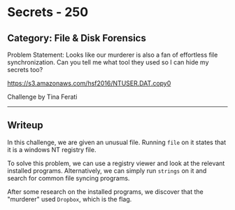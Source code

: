 Secrets - 250
======

Category: File & Disk Forensics
------
Problem Statement:
Looks like our murderer is also a fan of effortless file synchronization. Can you tell me what tool they used so I can hide my secrets too?

https://s3.amazonaws.com/hsf2016/NTUSER.DAT.copy0

Challenge by Tina Ferati

------

Writeup
------

In this challenge, we are given an unusual file. Running `file` on it states that it is a windows NT registry file.

To solve this problem, we can use a registry viewer and look at the relevant installed programs. Alternatively, we can simply run `strings` on it and search for common file syncing programs.

After some research on the installed programs, we discover that the "murderer" used `Dropbox`, which is the flag.
